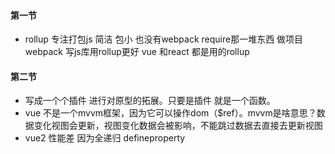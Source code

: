 #### 第一节
- rollup 专注打包js 简洁 包小 也没有webpack require那一堆东西 做项目webpack  写js库用rollup更好 vue 和react 都是用的rollup
#### 第二节
- 写成一个个插件 进行对原型的拓展。只要是插件 就是一个函数。
- vue 不是一个mvvm框架，因为它可以操作dom（$ref）。mvvm是啥意思？数据变化视图会更新，视图变化数据会被影响，不能跳过数据去直接去更新视图
- vue2 性能差 因为全递归 defineproperty 